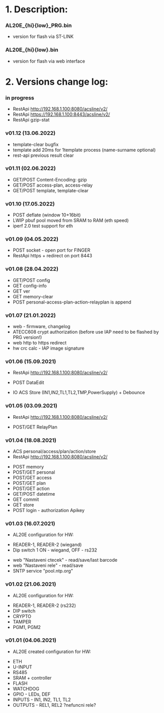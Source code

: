 # 1. Description:

### AL20E_{hi}{low}_PRG.bin 
* version for flash via ST-LINK

### AL20E_{hi}{low}.bin 
* version for flash via web interface

# 2. Versions change log:

### in progress
* RestApi http://192.168.1.100:8080/acsline/v2/
* RestApi https://192.168.1.100:8443/acsline/v2/
* RestApi gzip-stat

### v01.12 (13.06.2022)
- template-clear bugfix
- template add 20ms for 1template process (name-surname optional)
- rest-api previous result clear 

### v01.11 (02.06.2022)
- GET/POST Content-Encoding: gzip
- GET/POST access-plan, access-relay
- GET/POST template, template-clear

### v01.10 (17.05.2022)
- POST deflate (window 10+16bit) 
- LWIP pbuf pool moved from SRAM to RAM (eth speed)
- iperf 2.0 test support for eth

### v01.09 (04.05.2022)
- POST socket - open port for FINGER
- RestApi https + redirect on port 8443

### v01.08 (28.04.2022)
- GET/POST config
- GET config-info
- GET ver
- GET memory-clear
- POST personal-access-plan-action-relayplan is append

### v01.07 (21.01.2022)
* web - firmware, changelog
* ATECC608 crypt authorization (before use IAP need to be flashed by PRG version!)
* web http to https redirect
* hw crc calc - IAP image signature

### v01.06 (15.09.2021)
* RestApi http://192.168.1.100:8080/acsline/v2/
- POST DataEdit
* IO ACS Store (IN1,IN2,TL1,TL2,TMP,PowerSupply) + Debounce

### v01.05 (03.09.2021)
* RestApi http://192.168.1.100:8080/acsline/v2/
- POST/GET RelayPlan

### v01.04 (18.08.2021)
* ACS personal/access/plan/action/store
* RestApi http://192.168.1.100:8080/acsline/v2/
- POST memory
- POST/GET personal
- POST/GET access
- POST/GET plan
- POST/GET action
- GET/POST datetime
- GET commit
- GET store
- POST login - authorization Apikey

### v01.03 (16.07.2021)
* AL20E configuration for HW: 
- READER-1, READER-2 (wiegand)
- Dip switch 1 ON - wiegand, OFF - rs232
* web "Nastaveni ctecek" - read/save/last barcode
* web "Nastaveni rele" - read/save
* SNTP service "pool.ntp.org"

### v01.02 (21.06.2021)
* AL20E configuration for HW: 
- READER-1, READER-2 (rs232)
- DIP switch
- CRYPTO
- TAMPER
- PGM1, PGM2
  
### v01.01 (04.06.2021)
* AL20E created configuration for HW:
- ETH
- U-INPUT
- RS485
- SRAM + controller
- FLASH
- WATCHDOG
- GPIO - LEDs, DEF
- INPUTS - IN1, IN2, TL1, TL2
- OUTPUTS - REL1, REL2 ?nefuncni rele?
